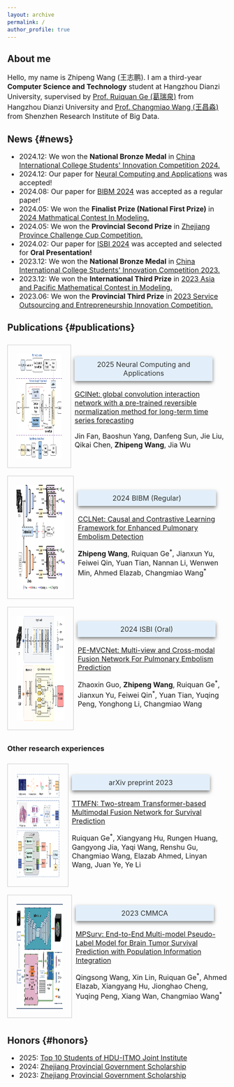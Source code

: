 ```yaml
---
layout: archive
permalink: /
author_profile: true
---
```

## About me
<font size="3">Hello, my name is Zhipeng Wang (王志鹏). I am a third-year <b>Computer Science and Technology</b> student at Hangzhou Dianzi University, supervised by <a href="https://faculty.hdu.edu.cn/jsjxy/grq/main.htm">Prof. Ruiquan Ge (葛瑞泉)</a> from Hangzhou Dianzi University and <a href="https://www.sribd.cn/teacher/505">Prof. Changmiao Wang (王昌淼)</a> from Shenzhen Research Institute of Big Data.</font>

## News {#news}
<div style="font-size:16px">
  <ul>
    <li>2024.12: We won the <b>National Bronze Medal</b> in <a href="https://pilcchina.org/home">China International College Students' Innovation Competition 2024.</a></li>
    <li>2024.12: Our paper for <a href="https://link.springer.com/journal/521">Neural Computing and Applications</a> was accepted!</li>
    <li>2024.08: Our paper for <a href="https://ieeebibm.org/BIBM2024/">BIBM 2024</a> was accepted as a regular paper!</li>
    <li>2024.05: We won the <b>Finalist Prize (National First Prize)</b> in <a href="https://www.comap.com/contests/mcm-icm">2024 Mathmatical Contest In Modeling.</a></li>
    <li>2024.05: We won the <b>Provincial Second Prize</b> in <a href="https://www.tiaozhanbei.net/">Zhejiang Province Challenge Cup Competition.</a></li>
    <li>2024.02: Our paper for <a href="https://biomedicalimaging.org/2024/">ISBI 2024</a> was accepted and selected for <b>Oral Presentation!</b></li>
    <li>2023.12: We won the <b>National Bronze Medal</b> in <a href="https://pilcchina.org/home">China International College Students' Innovation Competition 2023.</a></li>
    <li>2023.12: We won the <b>International Third Prize</b> in <a href="http://apmcm.org/">2023 Asia and Pacific Mathematical Contest in Modeling.</a></li>
    <li>2023.06: We won the <b>Provincial Third Prize</b> in <a href="http://www.fwwb.org.cn/">2023 Service Outsourcing and Entrepreneurship Innovation Competition.</a></li>
  </ul>
</div>

## Publications {#publications}
<div style="width:100%; height:300px; display:flex; align-items:center; font-size:16px;">
  <div style="width:60%; height:80%; padding:20px; display:flex; justify-content:flex-start; align-items:center; border: 0.5px solid #cccccc;">
    <img src="https://raw.githubusercontent.com/LeavingStarW/LeavingStarW.github.io/refs/heads/master/images/GCINet.webp" style="width:100%; height:100%;">
  </div>
  <div style="width:5%; height:100%;"></div>
  <div>
    <div style="width:300px; padding:8px; background-color:#e2effa; box-shadow:0 4px 8px rgba(0, 0, 0, 0.5); color:#333; text-align:center;">
      2025 Neural Computing and Applications        
    </div><br>
    <a href="https://link.springer.com/article/10.1007/s00521-024-10692-3">GCINet: global convolution interaction network with a pre-trained reversible normalization method for long-term time series forecasting</a><br>
    <p>Jin Fan, Baoshun Yang, Danfeng Sun, Jie Liu, Qikai Chen, <b>Zhipeng Wang</b>, Jia Wu</p>
  </div>
</div>

<div style="width:100%; height:300px; display:flex; align-items:center; font-size:16px;">
  <div style="width:60%; height:80%; padding:20px; display:flex; justify-content:flex-start; align-items:center; border: 0.5px solid #cccccc;">
    <img src="https://raw.githubusercontent.com/LeavingStarW/LeavingStarW.github.io/refs/heads/master/images/CCLNet.png" style="width:100%; height:100%;">
  </div>
  <div style="width:5%; height:100%;"></div>
  <div>
    <div style="width:300px; padding:8px; background-color:#e2effa; box-shadow:0 4px 8px rgba(0, 0, 0, 0.5); color:#333; text-align:center;">
      2024 BIBM (Regular)        
    </div><br>
    <a href="https://ieeexplore.ieee.org/document/10821899">CCLNet: Causal and Contrastive Learning Framework for Enhanced Pulmonary Embolism Detection</a><br>
    <p><b>Zhipeng Wang</b>, Ruiquan Ge<sup>*</sup>, Jianxun Yu, Feiwei Qin, Yuan Tian, Nannan Li, Wenwen Min, Ahmed Elazab, Changmiao Wang<sup>*</sup></p>
  </div>
</div>

<div style="width:100%; height:300px; display:flex; align-items:center; font-size:16px;">
  <div style="width:60%; height:80%; padding:20px; display:flex; justify-content:flex-start; align-items:center; border: 0.5px solid #cccccc;">
    <img src="https://raw.githubusercontent.com/LeavingStarW/LeavingStarW.github.io/refs/heads/master/images/PE-MVCNet.png" style="width:100%; height:100%;">
  </div>
  <div style="width:5%; height:100%;"></div>
  <div>
    <div style="width:300px; padding:8px; background-color:#e2effa; box-shadow:0 4px 8px rgba(0, 0, 0, 0.5); color:#333; text-align:center;">
      2024 ISBI (Oral)        
    </div><br>
    <a href="https://ieeexplore.ieee.org/document/10635747">PE-MVCNet: Multi-view and Cross-modal Fusion Network For Pulmonary Embolism Prediction</a><br>
    <p>Zhaoxin Guo, <b>Zhipeng Wang</b>, Ruiquan Ge<sup>*</sup>, Jianxun Yu, Feiwei Qin<sup>*</sup>, Yuan Tian, Yuqing Peng, Yonghong Li, Changmiao Wang</p>
  </div>
</div>

### Other research experiences
<div style="width:100%; height:300px; display:flex; align-items:center; font-size:16px;">
  <div style="width:60%; height:80%; padding:20px; display:flex; justify-content:flex-start; align-items:center; border: 0.5px solid #cccccc;">
    <img src="https://raw.githubusercontent.com/LeavingStarW/LeavingStarW.github.io/refs/heads/master/images/TTMFN.png" style="width:100%; height:100%;">
  </div>
  <div style="width:5%; height:100%;"></div>
  <div>
    <div style="width:300px; padding:8px; background-color:#e2effa; box-shadow:0 4px 8px rgba(0, 0, 0, 0.5); color:#333; text-align:center;">
      arXiv preprint 2023
    </div><br>
    <a href="https://arxiv.org/abs/2311.07033">TTMFN: Two-stream Transformer-based Multimodal Fusion Network for Survival Prediction</a><br>
    <p>Ruiquan Ge<sup>*</sup>, Xiangyang Hu, Rungen Huang, Gangyong Jia, Yaqi Wang, Renshu Gu, Changmiao Wang, Elazab Ahmed, Linyan Wang, Juan Ye, Ye Li</p>
  </div>
</div>

<div style="width:100%; height:300px; display:flex; align-items:center; font-size:16px;">
  <div style="width:60%; height:80%; padding:20px; display:flex; justify-content:flex-start; align-items:center; border: 0.5px solid #cccccc;">
    <img src="https://raw.githubusercontent.com/LeavingStarW/LeavingStarW.github.io/refs/heads/master/images/MPSurv.webp" style="width:100%; height:100%;">
  </div>
  <div style="width:5%; height:100%;"></div>
  <div>
    <div style="width:300px; padding:8px; background-color:#e2effa; box-shadow:0 4px 8px rgba(0, 0, 0, 0.5); color:#333; text-align:center;">
      2023 CMMCA      
    </div><br>
    <a href="https://link.springer.com/chapter/10.1007/978-3-031-45087-7_13">MPSurv: End-to-End Multi-model Pseudo-Label Model for Brain Tumor Survival Prediction with Population Information Integration</a><br>
    <p>Qingsong Wang, Xin Lin, Ruiquan Ge<sup>*</sup>, Ahmed Elazab, Xiangyang Hu, Jionghao Cheng, Yuqing Peng, Xiang Wan, Changmiao Wang<sup>*</sup></p>
  </div>
</div>

<!--
A Novel Fusion Network for Apple Image Classification and Quantity Recognition
https://dl.acm.org/doi/10.1145/3653781.3653794
Hanyu Jiang, Zhipeng Wang, Jiahan Chen, Guanyuan Pan, Yudie Jin
-->

## Honors {#honors}
<div style="font-size:16px">
  <ul>
    <li>2025: <a href="https://mp.weixin.qq.com/s/lcgUXEJ5ITtSLiq1ltnagw">Top 10 Students of HDU-ITMO Joint Institute</a></li>
    <li>2024: <a href="https://student.hdu.edu.cn/2025/0402/c795a277007/page.htm">Zhejiang Provincial Government Scholarship</a></li>
    <li>2023: <a href="https://student.hdu.edu.cn/2023/1110/c727a252884/page.htm">Zhejiang Provincial Government Scholarship</a></li>
  </ul>
</div>
